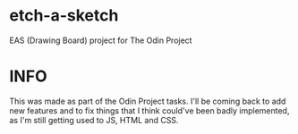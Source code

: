# etch-a-sketch
EAS (Drawing Board) project for The Odin Project

# INFO
This was made as part of the Odin Project tasks. I'll be coming back to add new features and
to fix things that I think could've been badly implemented, as I'm still getting used to JS, HTML and CSS.
